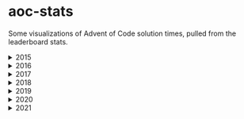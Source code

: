 # aoc-stats

Some visualizations of Advent of Code solution times, pulled from the leaderboard stats. 

<details>
	<summary>2015</summary>
	![2015](aoc-2015.png)
</details>

<details>
	<summary>2016</summary>
	![2016](aoc-2016.png)
</details>

<details>
	<summary>2017</summary>
	![2017](aoc-2017.png)
</details>

<details>
	<summary>2018</summary>
	![2018](aoc-2018.png)
</details>

<details>
	<summary>2019</summary>
	![2019](aoc-2019.png)
</details>

<details>
	<summary>2020</summary>
	![2020](aoc-2020.png)
</details>

<details>
	<summary>2021</summary>
	![2021](aoc-2021.png)
</details>
